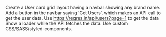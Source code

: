 

Create a User card grid layout having a navbar showing any brand name.
Add a button in the navbar saying 'Get Users', which makes an API call to get the user data.
Use https://reqres.in/api/users?page=1 to get the data
Show a loader while the API fetches the data.
Use custom CSS/SASS/styled-components.
